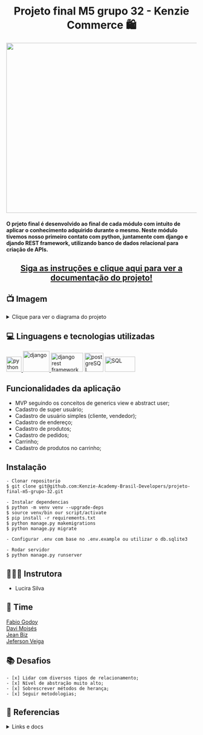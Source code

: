 <h1 align="center">Projeto final M5 grupo 32 - Kenzie Commerce 🛍</h1>
<p align="center">
  <img alt="Imagem ilustrativa e-commerce" src="https://cdn2.increase.com.br/increasecombr/2018/01/22135702/ecommerce.jpg" width="1200" height="450"/>
</p>
<h4>O prjeto final é desenvolvido ao final de cada módulo com intuito de aplicar o conhecimento adquirido durante o mesmo. Neste módulo tivemos nosso primeiro contato com python, juntamente com django e djando REST framework, utilizando banco de dados relacional para criação de APIs.</h4>


<h2 align="center"><a target=blank href="http://127.0.0.1:8000/api/docs/swagger/">Siga as instruções e clique aqui para ver a documentação do projeto!</a></h2>


## 📺 Imagem

<details>
  
<summary>Clique para ver o diagrama do projeto</summary>
  
![preview](https://user-images.githubusercontent.com/57195630/224507354-9f46ae77-fa33-4800-89e3-3794afb49069.png)


</details> 

## 💻 Linguagens e tecnologias utilizadas
<p align="left"> 
<a href="https://docs.python.org/3/" target="_blank"> <img src="https://upload.wikimedia.org/wikipedia/commons/thumb/c/c3/Python-logo-notext.svg/1200px-Python-logo-notext.svg.png" alt="python" width="40" height="40"/> </a> 
<a href="https://www.djangoproject.com/" target="_blank"> <img src="https://i.ytimg.com/vi/ehCjpQXetgo/default.jpg" alt="django" width="70" height="55"/> </a>
<a href="https://www.django-rest-framework.org/topics/documenting-your-api/" target="_blank"><img src="https://inlab.fib.upc.edu/sites/default/files/field/image/django-rest-framework.jpg" alt="django rest framework" width="85" height="50"/></a> <img src="https://upload.wikimedia.org/wikipedia/commons/thumb/2/29/Postgresql_elephant.svg/1200px-Postgresql_elephant.svg.png" alt="postgreSQL" width="50" height="50" max-width="100%"> <img src="https://upload.wikimedia.org/wikipedia/commons/8/87/Sql_data_base_with_logo.png" alt="SQL" width="80" height="40" max-width="100%">



## Funcionalidades da aplicação
  - MVP seguindo os conceitos de generics view e abstract user;
  - Cadastro de super usuário;
  - Cadastro de usuário simples (cliente, vendedor); 
  - Cadastro de endereço;
  - Cadastro de produtos;
  - Cadastro de pedidos;
  - Carrinho;
  - Cadastro de produtos no carrinho;
  

## Instalação

    - Clonar repositorio
    $ git clone git@github.com:Kenzie-Academy-Brasil-Developers/projeto-final-m5-grupo-32.git

    - Instalar dependencias
    $ python -m venv venv --upgrade-deps 
    $ source venv/bin our script/activate   
    $ pip install -r requirements.txt
    $ python manage.py makemigrations 
    $ python manage.py migrate
    
    - Configurar .env com base no .env.example ou utilizar o db.sqlite3
    
    - Rodar servidor
    $ python manage.py runserver
    

## 👩🏽‍🏫 Instrutora

- <p>Lucira Silva</p> 

## 💙 Time

<a target="_blank" href="https://github.com/FabioRGodoy">Fabio Godoy</a> </br>
<a target="_blank" href="https://github.com/davi894">Davi Moisés</a> </br>
<a target="_blank" href="https://github.com/jeanmbiz">Jean Biz</a> </br>
<a target="_blank" href="https://github.com/jveiiga">Jeferson Veiga</a> 
  
## 📚 Desafios
    - [x] Lidar com diversos tipos de relacionamento;
    - [x] Nível de abstração muito alto;
    - [x] Sobrescrever métodos de herança;
    - [x] Seguir metodologias;
    

## 📂 Referencias
  <details>
    <summary>Links e docs</summary>
      - <a target="_blank "href="https://docs.python.org/3/">Python</a> <br>
      - <a target="_blank" href="https://www.djangoproject.com/">Django</a> <br>
      - <a target="_blank" href="https://www.django-rest-framework.org/">Django REST framework</a> <br>
      - <a target="_blank" href="https://pyjwt.readthedocs.io/en/stable/">PyJWT</a> <br>
      
  </details>
